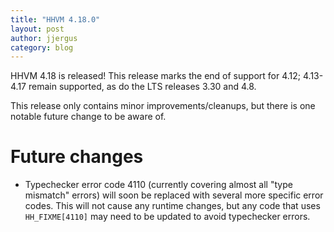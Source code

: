 ```yaml
---
title: "HHVM 4.18.0"
layout: post
author: jjergus
category: blog
---
```


HHVM 4.18 is released! This release marks the end of support for 4.12;
4.13-4.17 remain supported, as do the LTS releases 3.30 and 4.8.

This release only contains minor improvements/cleanups, but there is one notable
future change to be aware of.

# Future changes

- Typechecker error code 4110 (currently covering almost all "type mismatch"
  errors) will soon be replaced with several more specific error codes. This
  will not cause any runtime changes, but any code that uses `HH_FIXME[4110]`
  may need to be updated to avoid typechecker errors.
